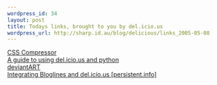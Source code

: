 ```yaml
--- 
wordpress_id: 34
layout: post
title: Todays links, brought to you by del.icio.us
wordpress_url: http://sharp.id.au/blog/delicious/links_2005-05-08
---
```

<a href="http://cssc.darkriftstudios.com/">CSS Compressor</a>
<br />
<a href="http://dealmeida.net/en/Programming/Python/delicious.html">A guide to using del.icio.us and python</a>
<br />
<a href="http://www.deviantart.com/">deviantART</a>
<br />
<a href="http://www.persistent.info/archives/2005/02/13/bloglines-del.icio.us">Integrating Bloglines and del.icio.us [persistent.info]</a>
<br />
